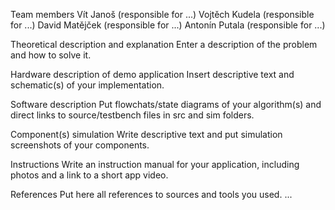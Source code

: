 Team members
Vít Janoš (responsible for ...)
Vojtěch Kudela (responsible for ...)
David Matějček (responsible for ...)
Antonín Putala (responsible for ...)

Theoretical description and explanation
Enter a description of the problem and how to solve it.

Hardware description of demo application
Insert descriptive text and schematic(s) of your implementation.

Software description
Put flowchats/state diagrams of your algorithm(s) and direct links to source/testbench files in src and sim folders.

Component(s) simulation
Write descriptive text and put simulation screenshots of your components.

Instructions
Write an instruction manual for your application, including photos and a link to a short app video.

References
Put here all references to sources and tools you used.
...
